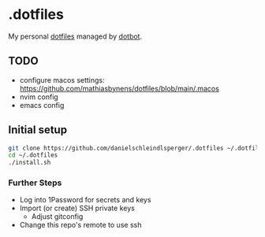 # .dotfiles

My personal [dotfiles](https://dotfiles.github.io/) managed by [dotbot](https://github.com/anishathalye/dotbot).

## TODO

- configure macos settings: https://github.com/mathiasbynens/dotfiles/blob/main/.macos
- nvim config
- emacs config

## Initial setup

```sh
git clone https://github.com/danielschleindlsperger/.dotfiles ~/.dotfiles
cd ~/.dotfiles
./install.sh
```

### Further Steps

- Log into 1Password for secrets and keys
- Import (or create) SSH private keys
  - Adjust gitconfig
- Change this repo's remote to use ssh
